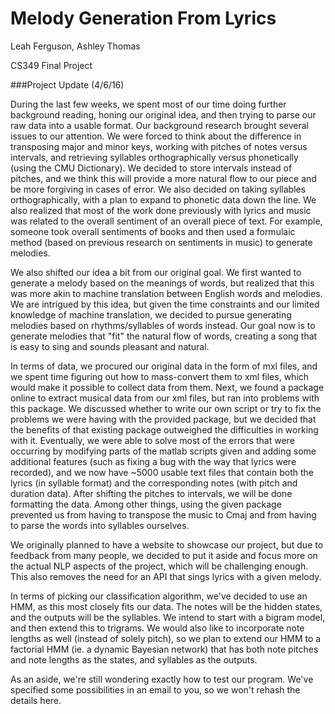 # Melody Generation From Lyrics
Leah Ferguson, Ashley Thomas

CS349 Final Project

###Project Update (4/6/16)

During the last few weeks, we spent most of our time doing further background reading, honing our original idea, and then trying to parse our raw data into a usable format. Our background research brought several issues to our attention. We were forced to think about the difference in transposing major and minor keys, working with pitches of notes versus intervals, and retrieving syllables orthographically versus phonetically (using the CMU Dictionary). We decided to store intervals instead of pitches, and we think this will provide a more natural flow to our piece and be more forgiving in cases of error. We also decided on taking syllables orthographically, with a plan to expand to phonetic data down the line. We also realized that most of the work done previously with lyrics and music was related to the overall sentiment of an overall piece of text. For example, someone took overall sentiments of books and then used a formulaic method (based on previous research on sentiments in music) to generate melodies.

We also shifted our idea a bit from our original goal. We first wanted to generate a melody based on the meanings of words, but realized that this was more akin to machine translation between English words and melodies. We are intrigued by this idea, but given the time constraints and our limited knowledge of machine translation, we decided to pursue generating melodies based on rhythms/syllables of words instead. Our goal now is to generate melodies that "fit" the natural flow of words, creating a song that is easy to sing and sounds pleasant and natural.

In terms of data, we procured our original data in the form of mxl files, and we spent time figuring out how to mass-convert them to xml files, which would make it possible to collect data from them. Next, we found a package online to extract musical data from our xml files, but ran into problems with this package. We discussed whether to write our own script or try to fix the problems we were having with the provided package, but we decided that the benefits of that existing package outweighed the difficulties in working with it. Eventually, we were able to solve most of the errors that were occurring by modifying parts of the matlab scripts given and adding some additional features (such as fixing a bug with the way that lyrics were recorded), and we now have ~5000 usable text files that contain both the lyrics (in syllable format) and the corresponding notes (with pitch and duration data). After shifting the pitches to intervals, we will be done formatting the data. Among other things, using the given package prevented us from having to transpose the music to Cmaj and from having to parse the words into syllables ourselves.

We originally planned to have a website to showcase our project, but due to feedback from many people, we decided to put it aside and focus more on the actual NLP aspects of the project, which will be challenging enough. This also removes the need for an API that sings lyrics with a given melody.

In terms of picking our classification algorithm, we've decided to use an HMM, as this most closely fits our data. The notes will be the hidden states, and the outputs will be the syllables. We intend to start with a bigram model, and then extend this to trigrams. We would also like to incorporate note lengths as well (instead of solely pitch), so we plan to extend our HMM to a factorial HMM (ie. a dynamic Bayesian network) that has both note pitches and note lengths as the states, and syllables as the outputs.

As an aside, we're still wondering exactly how to test our program. We've specified some possibilities in an email to you, so we won't rehash the details here.
